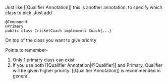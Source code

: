Just like [[Qualifier Annotation]] this is another annotation.
to specify which class to pick.
Just add
```
@Component
@Primary
public class CricketCoach implements Coach{...}
```
On top of the class you want to give priority

Points to remember-
1. Only 1 primary class can exist
2. If you use both [[Qualifier Annotation|@Qualifier]] and Primary, Qualifier will be given higher priority.
[[Qualifier Annotation]] is recommended in general.